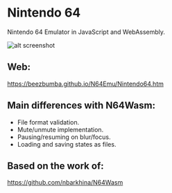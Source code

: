 # Nintendo 64

Nintendo 64 Emulator in JavaScript and WebAssembly.

![alt screenshot](https://raw.githubusercontent.com/lrusso/Nintendo64/main/Nintendo64.png)

## Web:

https://beezbumba.github.io/N64Emu/Nintendo64.htm

## Main differences with N64Wasm:

* File format validation.
* Mute/unmute implementation.
* Pausing/resuming on blur/focus.
* Loading and saving states as files.

## Based on the work of:

https://github.com/nbarkhina/N64Wasm
